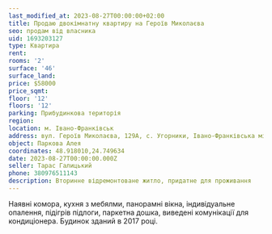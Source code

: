 ```yaml
---
last_modified_at: 2023-08-27T00:00:00+02:00
title: Продаю двокімнатну квартиру на Героїв Миколаєва
seo: продам від власника
uid: 1693203127
type: Квартира
rent:
rooms: '2'
surface: '46'
surface_land:
price: $58000
price_sqmt:
floor: '12'
floors: '12'
parking: Прибудинкова територія
region:
location: м. Івано-Франківськ
address: вул. Героїв Миколаєва, 129А, с. Угорники, Івано-Франківська міська територіальна громада
object: Паркова Алея
coordinates: 48.918010,24.749634
date: 2023-08-27T00:00:00.000Z
seller: Тарас Галицький
phone: 380976511143
description: Вторинне відремонтоване житло, придатне для проживання
---
```


Наявні комора, кухня з мебялми, панорамні вікна, індивідуальне опалення, підігрів підлоги, паркетна дошка, виведені комунікації для кондиціонера. Будинок зданий в 2017 році.
